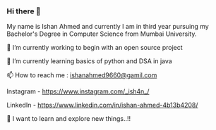 ### Hi there 👋

My name is Ishan Ahmed and currently I am in third year pursuing my Bachelor's Degree in Computer Science from Mumbai University.

🔭 I’m currently working to begin with an open source project

🌱 I’m currently learning basics of python and DSA in java   

📫 How to reach me : ishanahmed9660@gamil.com

   Instagram - https://www.instagram.com/_ish4n_/
   
   LinkedIn - https://www.linkedin.com/in/ishan-ahmed-4b13b4208/
   
👀 I want to learn and explore new things..!!




<!--
**Ishanahmed07/Ishanahmed07** is a ✨ _special_ ✨ repository because its `README.md` (this file) appears on your GitHub profile.

Here are some ideas to get you started:

- 🔭 I’m currently working on ...
- 🌱 I’m currently learning ...
- 👯 I’m looking to collaborate on ...
- 🤔 I’m looking for help with ...
- 💬 Ask me about ...
- 📫 How to reach me: ...
- 😄 Pronouns: ...
- ⚡ Fun fact: ...
-->
